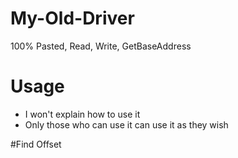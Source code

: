 # My-Old-Driver
100% Pasted, Read, Write, GetBaseAddress

# Usage
- I won't explain how to use it
- Only those who can use it can use it as they wish

#Find Offset

